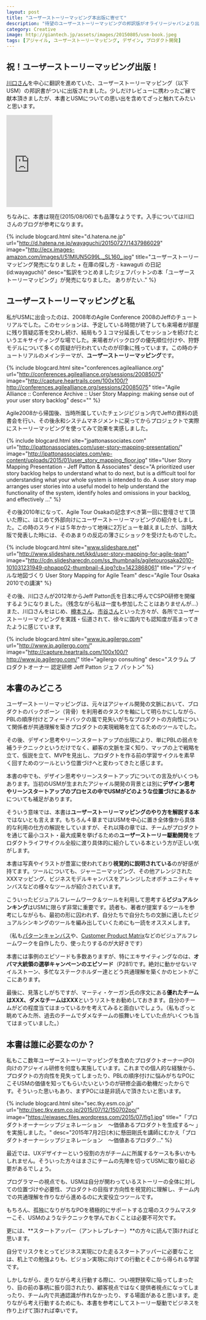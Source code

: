 ```yaml
---
layout: post
title: "ユーザーストーリーマッピング本出版に寄せて"
description: "待望のユーザーストーリーマッピングの邦訳版がオライリージャパンより出版されました。ユーザーストーリーマッピングとの出会いから、本書の見どころについてつれづれなるままに書いてみました。"
category: Creative
image: http://giantech.jp/assets/images/20150805/usm-book.jpeg
tags: [アジャイル, ユーザーストーリーマッピング, デザイン, プロダクト開発]
---
```


## 祝！ユーザーストーリーマッピング出版！

[川口さん](https://twitter.com/kawaguti)を中心に翻訳を進めていた、ユーザーストーリーマッピング（以下USM）の邦訳書がついに出版されました。少しだけレビューに携わったご縁で献本頂きましたが、本書とUSMについての思い出を含めてざっと触れてみたいと思います。

<iframe src="http://rcm-fe.amazon-adsystem.com/e/cm?lt1=_blank&bc1=000000&IS2=1&bg1=FFFFFF&fc1=000000&lc1=0000FF&t=giantech-22&o=9&p=8&l=as4&m=amazon&f=ifr&ref=ss_til&asins=4873117321" style="width:120px;height:240px;" scrolling="no" marginwidth="0" marginheight="0" frameborder="0"></iframe>

ちなみに、本書は現在(2015/08/06)でも品薄なようです。入手については川口さんのブログが参考になります。

{% include blogcard.html site="d.hatena.ne.jp" url="http://d.hatena.ne.jp/wayaguchi/20150727/1437986029" image="http://ecx.images-amazon.com/images/I/51MlUN5G99L._SL160_.jpg" title="ユーザーストーリーマッピング発売になりました + 在庫の探し方 - kawaguti の日記　(id:wayaguchi)" desc="監訳をつとめましたジェフパットンの本「ユーザーストーリーマッピング」が発売になりました。  ありがたい.." %}


## ユーザーストーリーマッピングと私

私がUSMに出会ったのは、2008年のAgile Conference 2008のJeffのチュートリアルでした。このセッションは、予定している時間が終了しても来場者が部屋に残り質疑応答を交わし続け、結局もう１コマ分延長してセッションを続けたというエキサイティングな場でした。来場者がバックログの優先順位付けや、狩野モデルについて多くの質疑が行われていたのが印象に残っています。この時のチュートリアルのメインテーマが、**ユーザーストーリーマッピング**です。

{% include blogcard.html site="conferences.agilealliance.org" url="http://conferences.agilealliance.org/sessions/20085075" image="http://capture.heartrails.com/100x100/?http://conferences.agilealliance.org/sessions/20085075" title="Agile Alliance :: Conference Archive :: User Story Mapping: making sense out of your user story backlog" desc="" %}

Agile2008から帰国後、当時所属していたチェンジビジョン内でJeffの資料の読書会を行い、その後永和システムマネジメントに戻ってからプロジェクトで実際にストーリーマッピングを使ってみて効果を実感しました。

{% include blogcard.html site="jpattonassociates.com" url="http://jpattonassociates.com/user-story-mapping-presentation/" image="http://jpattonassociates.com/wp-content/uploads/2015/01/user_story_mapping_floor.jpg" title="User Story Mapping Presentation - Jeff Patton & Associates" desc="A prioritized user story backlog helps to understand what to do next, but is a difficult tool for understanding what your whole system is intended to do. A user story map arranges user stories into a useful model to help understand the functionality of the system, identify holes and omissions in your backlog, and effectively …" %}

その後2010年になって、Agile Tour Osakaの記念すべき第一回に登壇させて頂いた際に、はじめて外部向けにユーザーストーリーマッピングの紹介をしました。この時のスライドは５年かかって地味に2万ビューを越えましたが、当時大阪で発表した時には、そのあまりの反応の薄さにショックを受けたものでした。

{% include blogcard.html site="www.slideshare.net" url="http://www.slideshare.net/kkd/user-story-mapping-for-agile-team" image="http://cdn.slidesharecdn.com/ss_thumbnails/agiletourosaka2010-101031231949-phpapp02-thumbnail-4.jpg?cb=1423868061" title="アジャイルな地図づくり User Story Mapping for Agile Team" desc="Agile Tour Osaka 2010での講演" %}

その後、川口さんが2012年からJeff Patton氏を日本に呼んでCSPO研修を開催するようになりました。（残念ながら私は一度も参加したことはありませんが…）また、川口さんをはじめ、[樽本さん](http://www.usablog.jp/)、[市谷さん](https://twitter.com/papanda)といった方々が、各所でユーザーストーリーマッピングを実践・伝道されて、徐々に国内でも認知度が高まってきたように感じています。

{% include blogcard.html site="www.jp.agilergo.com" url="http://www.jp.agilergo.com/" image="http://capture.heartrails.com/100x100/?http://www.jp.agilergo.com/" title="agilergo consulting" desc="スクラム プロダクトオーナー 認定研修 Jeff Patton ジェフ パットン" %}

## 本書のみどころ

ユーザーストーリーマッピングは、元々はアジャイル開発の文脈において、ブロダクトのバックボーン（背骨）を利用者のタスクを軸にして明らかにしながら、PBLの順序付けとフィードバックの嵐で見失いがちなプロダクトの方向性について関係者が共通理解を築きプロダクトの実現戦略を立てるためのツールでした。

その後、デザイン思考やリーンスタートアップの出現により、単にPBLの弱点を補うテクニックというだけでなく、顧客の文脈を深く知り、マップの上で戦略を立て、仮説を立て、MVPを見出し、プロダクトを作る前の学習サイクルを素早く回すためのツールという位置づけへと変わってきたと感じます。

本書の中でも、デザイン思考やリーンスタートアップについての言及がいくつもあります。当初のUSMが生まれたアジャイル開発の背景とは別に**デザイン思考やリーンスタートアップのプロセスの中でUSMがどのような位置づけにあるか**についても補足があります。

そういう意味では、本書は**ユーザーストーリーマッピングのやり方を解説する本**ではないとも言えます。もちろん４章まではUSMを中心に置き全体像から具体的な利用の仕方の解説をしていますが、それ以降の章では、チームがプロダクトを通じて最小コスト・最大成果を挙げるための**ユーザーストーリー駆動開発**をプロダクトライフサイクル全般に渡り具体的に紹介している本という方が正しい気がします。

本書は写真やイラストが豊富に使われており**視覚的に説明されている**のが好感が持てます。ツールについても、ジャーニーマッピング、その他アレンジされたXXXマッピング、ビジネスモデルキャンバスをアレンジしたオポチュニティキャンバスなどの様々なツールが紹介されています。

こういったビジュアルフレームワーク＆ツールを利用して思考する**ビジュアルシンキング**はUSMに限らず非常に重要です。読者も、著者が提案するツールを参考にしながらも、最初の形に囚われず、自分たちで自分たちの文脈に適したビジュアルシンキングのツールを編み出していくためにも一読をオススメします。

（私も[パターンキャンバス](http://www.slideshare.net/kkd/pattern-canvas)や、[Customer Product Matrix](http://www.slideshare.net/kkd/customer-product-matrix)などのビジュアルフレームワークを自作したり、使ったりするのが大好きです）

本書には事例のエピソードも多数ありますが、特にエキサイティングなのは、**オバマ大統領の選挙キャンペーンのエピソード**（P281)です。絶対に動かせないマイルストーン、多忙なステークホルダー達とどう共通理解を築くかのヒントがここにあります。

最後に、見落としがちですが、マーティ・ケーガン氏の序文にある**優れたチームはXXX、ダメなチームはXXX**というリストをお勧めしておきます。自分のチームがどの程度当てはまっているかを考えてみると面白いでしょう。（私もざっと眺めてみた所、過去のチームでダメなチームの振舞いをしていた点がいくつも当てはまっていました。）

## 本書は誰に必要なのか？

私もここ数年ユーザーストーリーマッピングを含めたプロダクトオーナー(PO)向けのアジャイル研修を何度も実施しています。これまでの個人的な経験から、プロダクトの方向性を見失ってしまったり、PBLの順序付けに悩みがちなPOにこそUSMの価値を知ってもらいたいというのが研修企画の動機だったからです。そういった思いもあり、まずPOには是非読んで頂きたいと思います。

{% include blogcard.html site="sec.tky.esm.co.jp" url="http://sec.tky.esm.co.jp/2015/07/12/150702po/" image="https://eiwasec.files.wordpress.com/2015/07/fig1.jpg" title="「プロダクトオーナーシップジェネレーション　～価値あるプロダクトを生成する～ 」を実施しました。" desc="2015年7月2日(木)に懸田剛氏を講師にむかえ「プロダクトオーナーシップジェネレーション　～価値あるプロダク…" %}

最近では、UXデザイナーという役割の方がチームに所属するケースも多いかもしれません。そういった方々はまさにチームの先陣を切ってUSMに取り組む必要があるでしょう。

プログラマーの視点でも、USMは自分が関わっているストーリーの全体に対しての位置づけや必要性、プロダクトの目指す方向性を視覚的に理解し、チーム内での共通理解を作りながら進めるのに大変役立つツールです。

もちろん、孤独になりがちなPOを積極的にサポートする立場のスクラムマスターこそ、USMのようなテクニックを学んでおくことは必要不可欠です。

更には、**スタートアッパー（アントレプレナー）**の方々に読んで頂ければと思います。

自分でリスクをとってビジネス実現にひた走るスタートアッパーに必要なことは、机上での勉強よりも、ビジョン実現に向けての行動とそこから得られる学習です。

しかしながら、走りながら考え行動する際に、つい視野狭窄に陥ってしまったり、目の前の事柄に振り回されたり、顧客視点ではなく提供者視点になってしまったり、チーム内で共通認識が作れなかったり、する場面があると思います。走りながら考え行動するためにも、本書を参考にしてストーリー駆動でビジネスを作り上げて頂ければ幸いです。



